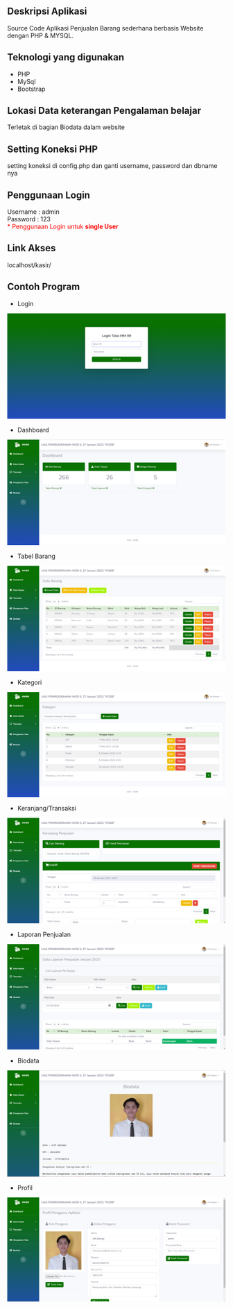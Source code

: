 ## Deskripsi Aplikasi 
Source Code Aplikasi Penjualan Barang sederhana berbasis Website dengan PHP & MYSQL.

## Teknologi yang digunakan 
- PHP
- MySql
- Bootstrap

## Lokasi Data keterangan Pengalaman belajar 
Terletak di bagian Biodata dalam website

## Setting Koneksi PHP
setting koneksi di config.php dan ganti username, password dan dbname nya

## Penggunaan Login
Username : admin
<br/>
Password : 123
<br>
<span style="color:red">* Penggunaan Login untuk <b>single User</b> </span>

## Link Akses
localhost/kasir/

## Contoh Program
- Login
<img src="https://raw.githubusercontent.com/Alfiibai/alfiuasweb2/main/assets/img/picv3/login.png">

- Dashboard
<img src="https://raw.githubusercontent.com/Alfiibai/alfiuasweb2/main/assets/img/picv3/1.png">

- Tabel Barang
<img src="https://raw.githubusercontent.com/Alfiibai/alfiuasweb2/main/assets/img/picv3/2.png">

- Kategori
<img src="https://raw.githubusercontent.com/Alfiibai/alfiuasweb2/main/assets/img/picv3/3.png">

- Keranjang/Transaksi
<img src="https://raw.githubusercontent.com/Alfiibai/alfiuasweb2/main/assets/img/picv3/4.png">

- Laporan Penjualan
<img src="https://raw.githubusercontent.com/Alfiibai/alfiuasweb2/main/assets/img/picv3/5.png">

- Biodata
<img src="https://raw.githubusercontent.com/Alfiibai/alfiuasweb2/main/assets/img/picv3/7.png">

- Profil
<img src="https://raw.githubusercontent.com/Alfiibai/alfiuasweb2/main/profil.png">

